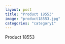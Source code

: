 ```yaml
---
layout: post
title: "Product 18553"
image: "product18553.jpg"
categories: "category1"
---
```

Product 18553
